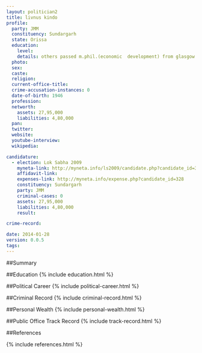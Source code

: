 ```yaml
---
layout: politician2
title: livnus kindo
profile: 
  party: JMM
  constituency: Sundargarh
  state: Orissa
  education: 
    level: 
    details: others passed m.phil.(economic  development) from glasgow  university  (u.k)in 1989
  photo: 
  sex: 
  caste: 
  religion: 
  current-office-title: 
  crime-accusation-instances: 0
  date-of-birth: 1946
  profession: 
  networth: 
    assets: 27,95,000
    liabilities: 4,80,000
  pan: 
  twitter: 
  website: 
  youtube-interview: 
  wikipedia: 

candidature: 
  - election: Lok Sabha 2009
    myneta-link: http://myneta.info/ls2009/candidate.php?candidate_id=328
    affidavit-link: 
    expenses-link: http://myneta.info/expense.php?candidate_id=328
    constituency: Sundargarh 
    party: JMM
    criminal-cases: 0
    assets: 27,95,000
    liabilities: 4,80,000
    result:  

crime-record: 

date: 2014-01-28
version: 0.0.5
tags: 
---
```

##Summary


##Education
{% include education.html %}


##Political Career
{% include political-career.html %}


##Criminal Record
{% include criminal-record.html %}


##Personal Wealth
{% include personal-wealth.html %}


##Public Office Track Record
{% include track-record.html %}


##References


{% include references.html %}